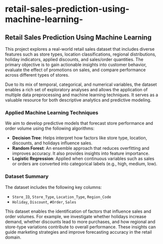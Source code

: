 # retail-sales-prediction-using-machine-learning-


## Retail Sales Prediction Using Machine Learning

This project explores a real-world retail sales dataset that includes diverse features such as store types, location classifications, regional distributions, holiday indicators, applied discounts, and sales/order quantities. The primary objective is to gain actionable insights into customer behavior, evaluate the effect of promotions on sales, and compare performance across different types of stores.

Due to its mix of temporal, categorical, and numerical variables, the dataset enables a rich set of exploratory analyses and allows the application of multiple data preprocessing and machine learning techniques. It serves as a valuable resource for both descriptive analytics and predictive modeling.

### Applied Machine Learning Techniques

We aim to develop predictive models that forecast store performance and order volume using the following algorithms:

* **Decision Tree**: Helps interpret how factors like store type, location, discounts, and holidays influence sales.
* **Random Forest**: An ensemble approach that reduces overfitting and improves accuracy. It also provides insights into feature importance.
* **Logistic Regression**: Applied when continuous variables such as sales or orders are converted into categorical labels (e.g., high, medium, low).

### Dataset Summary

The dataset includes the following key columns:

* `Store_ID`, `Store_Type`, `Location_Type`, `Region_Code`
* `Holiday`, `Discount`, `#Order`, `Sales`

This dataset enables the identification of factors that influence sales and order volumes. For example, we investigate whether holidays increase demand, whether discounts lead to more purchases, and how regional and store-type variations contribute to overall performance. These insights can guide marketing strategies and improve forecasting accuracy in the retail domain.

